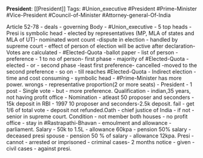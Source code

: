 **President**:
[[President]]
Tags: #Union_executive #President #Prime-Minister #Vice-President #Council-of-Minister #Attorney-general-Of-India 

Article 52-78 - deals - governing Body - #Union_executive - 5 top heads - Presi is symbolic head - elected by representatives (MP, MLA of states and MLA of UT)- nominated wont count -dispute in election - handled by supreme court - effect of person of election will be active after declaration- Votes are calculated - #Elected-Quota -ballot paper - list of person - preference - 1 to no of person- first phase - majority of #Elected-Quota - elected - or - second phase -least first preference- cancelled -moved to the second preference - so on - till reaches #Elected-Quota - Indirect election - time and cost consuming - symbolic head - #Prime-Minister has more power. wrongs - representative proportion(2 or more seats) - President - 1 post - Single vote - but - more preference. Qualification - indian,35 years, not having profit office - Nomination - atleast 50 proposer and seconders - 15k deposit in RBI - 1997 10 proposer and seconders-2.5k deposit. fail - get 1/6 of total vote - deposit not refunded.Oath - chief justice of India - if not - senior in supreme court. Condition - not member both houses - no profit office - stay in #Rastrapathi-Bhavan - emoulment and allowance - parliament. Salary - 50k to 1.5L - allowance 60kpa - pension 50% salary - deceased presi spouse - pension 50 % of salary - allowance 12kpa. Presi - cannot - arrested or imprisoned - criminal cases- 2 months notice - given - civil cases - against presi.